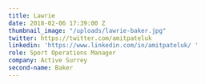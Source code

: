 ```yaml
---
title: Lawrie
date: 2018-02-06 17:39:00 Z
thumbnail_image: "/uploads/lawrie-baker.jpg"
twitter: https://twitter.com/amitpateluk
linkedin: 'https://www.linkedin.com/in/amitpateluk/ '
role: Sport Operations Manager
company: Active Surrey
second-name: Baker
---
```


